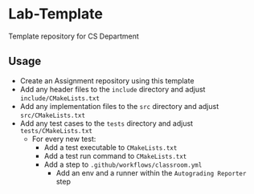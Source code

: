 # Lab-Template
Template repository for CS Department

## Usage
- Create an Assignment repository using this template
- Add any header files to the `include` directory and adjust `include/CMakeLists.txt`
- Add any implementation files to the `src` directory and adjust `src/CMakeLists.txt`
- Add any test cases to the `tests` directory and adjust `tests/CMakeLists.txt`
  - For every new test:
    - Add a test executable to `CMakeLists.txt`
    - Add a test run command to `CMakeLists.txt`
    - Add a step to `.github/workflows/classroom.yml`
      - Add an env and a runner within the `Autograding Reporter` step
